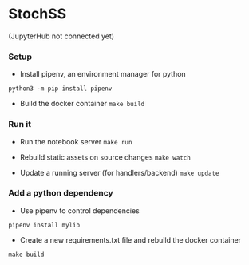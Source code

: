 # StochSS

(JupyterHub not connected yet)

### Setup 

- Install pipenv, an environment manager for python

`python3 -m pip install pipenv`

- Build the docker container
`make build`

### Run it

- Run the notebook server
`make run`

- Rebuild static assets on source changes
`make watch`

- Update a running server (for handlers/backend)
`make update`

### Add a python dependency

- Use pipenv to control dependencies

`pipenv install mylib`

- Create a new requirements.txt file and rebuild the docker container

`make build`
